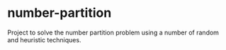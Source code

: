 # number-partition
Project to solve the number partition problem using a number of random and heuristic techniques.
